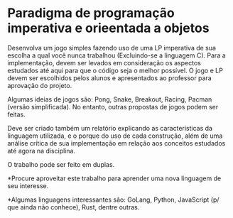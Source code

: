 # Paradigma de programação imperativa e orieentada a objetos


Desenvolva um jogo simples fazendo uso de uma LP imperativa de sua escolha a qual você nunca trabalhou (Excluindo-se a linguagem C). Para a implementação, devem ser levados em consideração os aspectos estudados até aqui para que o código seja o melhor possível. O jogo e LP devem ser escolhidos pelos alunos e apresentados ao professor para aprovação do projeto.

Algumas ideias de jogos são: Pong, Snake, Breakout, Racing, Pacman (versão simplificada). No entanto, outras propostas de jogos podem ser feitas.

Deve ser criado também um relatório explicando as características da linguagem utilizada, e o porque do uso de cada construção, além de uma análise crítica de sua implementação em relação aos conceitos estudados até agora na disciplina.

O trabalho pode ser feito em duplas.

*Procure aproveitar este trabalho para aprender uma nova linguagem de seu interesse.

*Algumas linguagens interessantes são: GoLang, Python, JavaScript (p/ que ainda não conhece), Rust, dentre outras.
